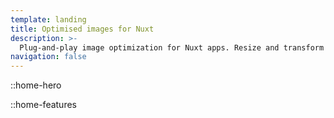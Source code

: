 ```yaml
---
template: landing
title: Optimised images for Nuxt
description: >-
  Plug-and-play image optimization for Nuxt apps. Resize and transform your images in your code using built-in optimiser or your favorite images CDN.
navigation: false
---
```


::home-hero

::home-features
